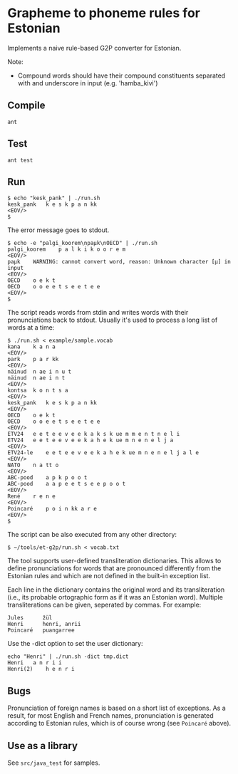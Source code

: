 Grapheme to phoneme rules for Estonian
======================================

Implements a naive rule-based G2P converter for Estonian. 

Note:
* Compound words should have their compound constituents separated with and underscore in input (e.g. 'hamba_kivi')
 


Compile
-------

	ant 
	
Test
----

	ant test
	
Run
---
	
    $ echo "kesk_pank" | ./run.sh
    kesk_pank	k e s k p a n kk
    <EOV/>
	$

The error message goes to stdout.

    $ echo -e "palgi_koorem\npaµk\nOECD" | ./run.sh
    palgi_koorem	p a l k i k o o r e m
    <EOV/>
    paµk	WARNING: cannot convert word, reason: Unknown character [µ] in input
    <EOV/>
    OECD	o e k t
    OECD	o o e e t s e e t e e
    <EOV/>
	$

The script reads words from stdin and writes words with their pronunciations back to stdout. Usually it's used to process 
a long list of words at a time:

    $ ./run.sh < example/sample.vocab
    kana	k a n a
    <EOV/>
    park	p a r kk
    <EOV/>
    näinud	n ae i n u t
    näinud	n ae i n t
    <EOV/>
    kontsa	k o n t s a
    <EOV/>
    kesk_pank	k e s k p a n kk
    <EOV/>
    OECD	o e k t
    OECD	o o e e t s e e t e e
    <EOV/>
    ETV24	e e t e e v e e k a k s k ue m m e n t n e l i
    ETV24	e e t e e v e e k a h e k ue m n e n e l j a
    <EOV/>
    ETV24-le	e e t e e v e e k a h e k ue m n e n e l j a l e
    <EOV/>
    NATO	n a tt o
    <EOV/>
    ABC-pood	a p k p o o t
    ABC-pood	a a p e e t s e e p o o t
    <EOV/>
    René	r e n e
    <EOV/>
    Poincaré	p o i n kk a r e
    <EOV/>
	$
	
The script can be also executed from any other directory:

	$ ~/tools/et-g2p/run.sh < vocab.txt


The tool supports user-defined transliteration dictionaries. This allows to define pronunciations for 
words that are pronounced differently from the Estonian rules and which are not defined in the 
built-in exception list.

Each line in the dictionary contains the original word and its transliteration (i.e., its
probable ortographic form as if it was an Estonian word). Multiple transliterations can be given,
seperated by commas. For example:

    Jules      žül
    Henri      henri, anrii
    Poincaré   puangarree


Use the -dict option to set the user dictionary:

    echo "Henri" | ./run.sh -dict tmp.dict
    Henri	a n r i i
    Henri(2)	h e n r i



Bugs
----

Pronunciation of foreign names is based on a short list of exceptions. As a result, for most
English and French names, pronunciation is generated according to Estonian rules, which is 
of course wrong (see `Poincaré` above).


Use as a library
----------------

See `src/java_test` for samples.	 
